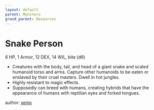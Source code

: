 ```yaml
---
layout: default
parent: Monsters
grand_parent: Resources
---
```

# Snake Person
6 HP, 1 Armor, 12 DEX, 14 WIL, bite (d6)
-   Creatures with the body, tail, and head of a giant snake and scaled
    humanoid torso and arms. Capture other humanoids to be eaten or
    enslaved by their cruel masters. Dwell in hot jungles.
-   Highly resistant to magic effects.
-   Supposedly can breed with humans, creating hybrids that have the
    appearance of humans with reptilian eyes and forked tongues.

author: [xenio](https://xenioinabottle.blogspot.com)
